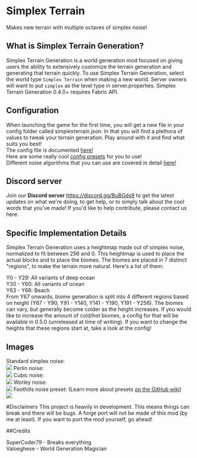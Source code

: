 # Simplex Terrain
Makes new terrain with multiple octaves of simplex noise!

## What is Simplex Terrain Generation?
Simplex Terrain Generation is a world generation mod focused on giving users the ability to extensively customize the terrain generation and generating that terrain quickly. 
To use Simplex Terrain Generation, select the world type `Simplex Terrain` when making a new world. Server owners will want to put `simplex` as the level type in server.properties. Simplex Terrain Generation 0.4.0+ requires Fabric API.

## Configuration
When launching the game for the first time, you will get a new file in your config folder called simplexterrain.json. In that you will find a plethora of values to tweak your terrain generation. Play around with it and find what suits you best!  
The config file is documented [here!](https://github.com/SuperCoder7979/simplexterrain/wiki/Config-Documentation)  
Here are some really cool [config presets](https://github.com/SuperCoder7979/simplexterrain/wiki/Config-Presets) for you to use!  
Different noise algorithms that you can use are covered in detail [here!](https://github.com/SuperCoder7979/simplexterrain/wiki/Noise-Implementations)  

## Discord server
Join our **Discord server** https://discord.gg/BuBGds9 to get the latest updates on what we're doing, to get help, or to simply talk about the cool words that you've made! If you'd like to help contribute, please contact us here.

## Specific Implementation Details
Simplex Terrain Generation uses a heightmap made out of simplex noise, normalized to fit between 256 and 0. This heightmap is used to place the actual blocks and to place the biomes. The biomes are placed in 7 distinct "regions", to make the terrain more natural. Here's a list of them:

Y0 - Y29: All variants of deep ocean  
Y30 - Y60: All variants of ocean  
Y63 - Y66: Beach  
From Y67 onwards, biome generation is split into 4 different regions based on height (Y67 - Y90, Y91 - Y140, Y141 - Y190, Y191 - Y256). The biomes can vary, but generally become colder as the height increases. If you would like to increase the amount of cold/hot biomes, a config for that will be available in 0.5.0 (unreleased at time of writing).  If you want to change the heights that these regions start at, take a look at the config!

## Images  
Standard simplex noise:  
![](https://cdn.discordapp.com/attachments/608088354042544139/649758293291696139/unknown.png "")
Perlin noise:  
![](https://cdn.discordapp.com/attachments/546812532070023186/652293723962736650/unknown.png)
Cubic noise:  
![](https://cdn.discordapp.com/attachments/651607986661228599/652270019014819850/unknown.png)
Worley noise:  
![](https://cdn.discordapp.com/attachments/546812532070023186/652303110051594250/unknown.png)
Foothills noise preset: (Learn more about presets [on the GitHub wiki](https://github.com/SuperCoder7979/simplexterrain/wiki/Config-Presets/_edit))  
![](https://cdn.discordapp.com/attachments/651608793880461322/652333136335732756/unknown.png)

#Disclaimers
This project is heavily in development. This means things can break and there will be bugs. A forge port will not be made of this mod (by me at least). If you want to port the mod yourself, go ahead! 

##Credits

SuperCoder79 - Breaks everything  
Valoeghese - World Generation Magician  
